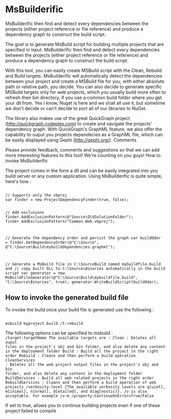MsBuilderific
=============
MsBuilderific then find and detect every dependencies between the projects (either project reference or file reference) and produce a dependency graph to construct the build script.

The goal is to generate MsBuild script for building multiple projects that are specified in input. MsBuilderific then find and detect every dependencies between the projects (either project reference or file reference) and produce a dependency graph to construct the build script.

With this tool, you can easily create MSBuild script with the Clean, Rebuild and Build targets. MsBuilderific will automatically detect the dependencies between your project and create a MSBuild file for you, with either absolute path or relative path, you decide. You can also decide to generate specific MSBuild targets only for web projects, which you usually build more often to refresh their bin directory, if you use a common build folder where you get your dll from. Yes I know, Nuget is here and we shall all use it, but sometime we don't decide or can't decide to port all of our libraries to NuGet.

The library also makes use of the great QuickGraph project (http://quickgraph.codeplex.com) to create and navigate the projects' dependency graph. With QuickGraph's GraphML feature, we also offer the capability to ouput you projects dependecies as a GraphML file, which can be easily displayed using Gephi (http://gephi.org/).
Comments

Please provide feedback, comments and suggestions so that we can add more interesting features to this tool! We're counting on you guys!
How to invoke MsBuilderific

The project comes in the form a dll and can be easily integrated into you build server or any custom application. Using MsBuilderific is quite simple, here's how :

<code>
// Supports only the vbproj
var finder = new ProjectDependencyFinder(true, false);

// Add exclusions
finder.AddExclusionPattern(@"Source\OldSolutionFolder");
finder.AddExclusionPattern("Common.Web.vbproj");

// Generate the dependency order and persist the graph
var buildOder = finder.GetDependencyOrder(@"C:\Source\", @"C:\Source\Build\mybuilddependencies.graphml");

// Generate a MsBuild file in C:\SourceBuild named mybuildfile.build and 
// copy built DLL to C:\Source\Binaries automatically in the build script
var generator = new MsBuildFileGenerator(@"C:\Source\Build\mybuildfile.build", "C:\Source\Binaries", true);
generator.WriteBuildScript(buildOder);
</code>

How to invoke the generated build file
--------------------------------------

To invoke the build once your build file is generated use the following :

<code>
msbuild myproject.build /t:rebuild
</code>

The following options can be specified to msbuild :
<code>
/target:targetName
The available targets are :
Clean : Deletes all ouput files in the project's obj and bin folder, and also delete any content in the deployment folder
Build : Build all the project in the right order
Rebuild : Cleans and then perform a build operation
CleanServices : Deletes all the web project output files in the project's obj and bin folder, and also delete any content in the deployment folder
BuildServices : Build all web related projects in the right order
RebuildServices : Cleans and then perform a build operation of web projects
/verbosity:level
{The available verbosity levels are q[uiet], m[inimal], n[ormal], d[etailed], and diag[nostic]}. /v is also acceptable. For exemple /v:m
/property:ContinueOnError=True/False
</code>

If set to true, allows you to continue building projects even if one of these project failed to compile
